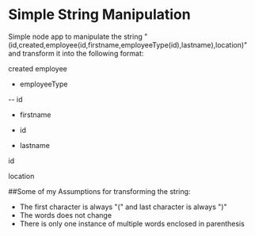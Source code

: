 # Simple String Manipulation
Simple node app to manipulate the string "(id,created,employee(id,firstname,employeeType(id),lastname),location)" and transform it into the following format:

created
employee

- employeeType

-- id

- firstname

- id

- lastname

id

location


##Some of my Assumptions for transforming the string:
* The first character is always "(" and last character is always ")"
* The words does not change
* There is only one instance of multiple words enclosed in parenthesis

